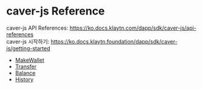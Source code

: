 # caver-js Reference
caver-js API References: https://ko.docs.klaytn.com/dapp/sdk/caver-js/api-references  
caver-js 시작하기: https://ko.docs.klaytn.foundation/dapp/sdk/caver-js/getting-started
* [MakeWallet](https://github.com/endlessgate/klaypay-works/blob/main/MakeWallet.md)
* [Transfer](https://github.com/endlessgate/klaypay-works/blob/main/Transfer.md)
* [Balance](https://github.com/endlessgate/klaypay-works/blob/main/Balance.md)
* [History](https://github.com/endlessgate/klaypay-works/blob/main/History.md)

